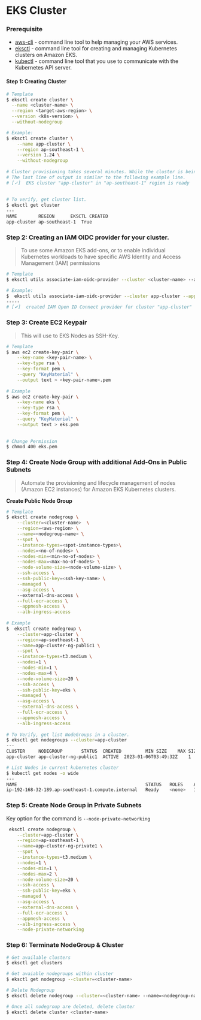 # EKS Cluster

### Prerequisite
 - [aws-cli](https://aws.amazon.com/cli/) - command line tool to help managing your AWS services. 
 - [eksctl](https://docs.aws.amazon.com/eks/latest/userguide/eksctl.html) -  command line tool for creating and managing Kubernetes clusters on Amazon EKS.
 - [kubectl](https://docs.aws.amazon.com/eks/latest/userguide/install-kubectl.html) - command line tool that you use to communicate with the Kubernetes API server.



#### Step 1: Creating Cluster
```bash
# Template
$ eksctl create cluster \
  --name <cluster-name> \
  --region <target-aws-region> \
  --version <k8s-version> \
  --without-nodegroup

# Example: 
$ eksctl create cluster \
    --name app-cluster \
    --region ap-southeast-1 \
    --version 1.24 \
    --without-nodegroup
    
# Cluster provisioning takes several minutes. While the cluster is being created, several lines of output appear.
# The last line of output is similar to the following example line.    
# [✓]  EKS cluster "app-cluster" in "ap-southeast-1" region is ready 
 
 
# To verify, get cluster list.
$ eksctl get cluster
---
NAME		REGION		EKSCTL CREATED
app-cluster	ap-southeast-1	True
```

### Step 2: Creating an IAM OIDC provider for your cluster.
> To use some Amazon EKS add-ons, or to enable individual Kubernetes workloads to have specific AWS Identity and Access Management (IAM) permissions
```bash
# Template
$ eksctl utils associate-iam-oidc-provider --cluster <cluster-name> --approve

# Example:
$  eksctl utils associate-iam-oidc-provider --cluster app-cluster --approve
-----
# [✔]  created IAM Open ID Connect provider for cluster "app-cluster" in "ap-southeast-1"
```

### Step 3: Create EC2 Keypair
> This will use to EKS Nodes as SSH-Key.

```bash
# Template
$ aws ec2 create-key-pair \
    --key-name <key-pair-name> \
    --key-type rsa \
    --key-format pem \
    --query "KeyMaterial" \
    --output text > <key-pair-name>.pem
    
# Example
$ aws ec2 create-key-pair \
    --key-name eks \
    --key-type rsa \
    --key-format pem \
    --query "KeyMaterial" \
    --output text > eks.pem
    
    
# Change Permission 
$ chmod 400 eks.pem
```

### Step 4: Create Node Group with additional Add-Ons in Public Subnets
> Automate the provisioning and lifecycle management of nodes (Amazon EC2 instances) for Amazon EKS Kubernetes clusters.

**Create Public Node Group**
```bash
# Template
$ eksctl create nodegroup \
    --cluster=<cluster-name>  \
    --region=<aws-region> \
    --name=<nodegroup-name> \
    --spot \
    --instance-types=<spot-instance-types>\
    --nodes=<no-of-nodes> \
    --nodes-min=<min-no-of-nodes> \
    --nodes-max=<max-no-of-nodes> \
    --node-volume-size=<node-volume-size> \
    --ssh-access \
    --ssh-public-key=<ssh-key-name> \
    --managed \
    --asg-access \ 
    --external-dns-access \
    --full-ecr-access \
    --appmesh-access \
    --alb-ingress-access 
    
# Example    
$  eksctl create nodegroup \
    --cluster=app-cluster \
    --region=ap-southeast-1 \
    --name=app-cluster-ng-public1 \
    --spot \
    --instance-types=t3.medium \
    --nodes=1 \
    --nodes-min=1 \
    --nodes-max=4 \
    --node-volume-size=20 \
    --ssh-access \
    --ssh-public-key=eks \
    --managed \
    --asg-access \
    --external-dns-access \
    --full-ecr-access \
    --appmesh-access \
    --alb-ingress-access 
    
# To Verify, get list NodeGroups in a cluster.
$ eksctl get nodegroups --cluster=app-cluster
---
CLUSTER		NODEGROUP		STATUS	CREATED			MIN SIZE	MAX SIZE	DESIRED CAPACITY	INSTANCE TYPE	IMAGE ID	ASG NAME							TYPE
app-cluster	app-cluster-ng-public1	ACTIVE	2023-01-06T03:49:32Z	1		4		1			t3.medium	AL2_x86_64	eks-app-cluster-ng-public1-bac2c299-55c5-9493-afb3-76824d7b9de8	managed

# List Nodes in current kubernetes cluster
$ kubectl get nodes -o wide
---
NAME                                                STATUS   ROLES    AGE   VERSION               INTERNAL-IP      EXTERNAL-IP     OS-IMAGE         KERNEL-VERSION                 CONTAINER-RUNTIME
ip-192-168-32-189.ap-southeast-1.compute.internal   Ready    <none>   18m   v1.24.7-eks-fb459a0   192.168.32.189   54.179.130.81   Amazon Linux 2   5.4.226-129.415.amzn2.x86_64   containerd://1.6.6
```

### Step 5: Create Node Group in Private Subnets

Key option for the command is `--node-private-networking`
```bash
 eksctl create nodegroup \
    --cluster=app-cluster \
    --region=ap-southeast-1 \
    --name=app-cluster-ng-private1 \
    --spot \
    --instance-types=t3.medium \
    --nodes=1 \
    --nodes-min=1 \
    --nodes-max=2 \
    --node-volume-size=20 \
    --ssh-access \
    --ssh-public-key=eks \
    --managed \
    --asg-access \
    --external-dns-access \
    --full-ecr-access \
    --appmesh-access \
    --alb-ingress-access \
    --node-private-networking
```


### Step 6: Terminate NodeGroup & Cluster
```bash
# Get available clusters
$ eksctl get clusters

# Get avaiable nodegroups within cluster
$ eksctl get nodegroup --cluster=<cluster-name>

# Delete Nodegroup
$ eksctl delete nodegroup --cluster=<cluster-name> --name=<nodegroup-name>

# Once all nodegroup are deleted, delete cluster
$ eksctl delete cluster <cluster-name>
